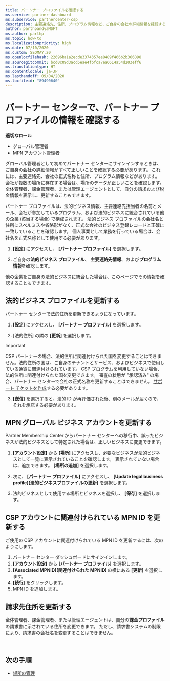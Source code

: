 ```yaml
---
title: パートナー プロファイルを確認する
ms.service: partner-dashboard
ms.subservice: partnercenter-csp
description: 主要連絡先、住所、プログラム情報など、ご自身の会社の詳細情報を確認する方法について説明します。 また、法的住所や請求先住所を更新することもできます。
author: parthpandyaMSFT
ms.author: parthp
ms.topic: how-to
ms.localizationpriority: high
ms.date: 07/10/2020
ms.custom: SEOMAY.20
ms.openlocfilehash: 22696ba1a2ecde3374357ee8489f466b2b366098
ms.sourcegitcommit: bcd0c09d3acd5eae4fbfca7ea6614a54d203eff6
ms.translationtype: HT
ms.contentlocale: ja-JP
ms.lasthandoff: 09/04/2020
ms.locfileid: "89490640"
---
```

# <a name="verify-your-partner-profile-information-in-partner-center"></a>パートナー センターで、パートナー プロファイルの情報を確認する

**適切なロール**

- グローバル管理者
- MPN アカウント管理者

グローバル管理者として初めてパートナー センターにサインインするときは、ご自身の会社の詳細情報がすべて正しいことを確認する必要があります。 これには、主要連絡先、会社の正式名称と住所、プログラム情報などがあります。 会社が複数の場所に存在する場合は、場所のデータが正しいことを確認します。 全体管理者、課金管理者、または管理エージェントとして、自分の請求および税金情報を表示し、更新することもできます。

パートナー プロファイルは、法的ビジネス情報、主要連絡先担当者の名前とメール、会社が参加しているプログラム、および法的ビジネスに統合されている他の企業 (該当する場合) で構成されます。 法的ビジネス プロファイルの会社名と住所にスペルミスや省略形がなく、正式な会社のビジネス登録レコードと正確に一致していることを確認します。 個人事業として業務を行っている場合は、会社名を正式名称として使用する必要があります。

1. **[設定]** にアクセスし、 **[パートナー プロファイル]** を選択します。

2. ご自身の**法的ビジネス プロファイル**、 **主要連絡先情報**、および**プログラム情報**を確認します。

他の企業をご自身の法的ビジネスに統合した場合は、このページでその情報を確認することもできます。

## <a name="update-your-legal-business-profile"></a>法的ビジネス プロファイルを更新する

パートナー センターで法的住所を更新できるようになっています。

1. **[設定]** にアクセスし、 **[パートナー プロファイル]** を選択します。 

2. [法的住所] の隣の **[更新]** を選択します。 

>[!Important]
>CSP パートナーの場合、法的住所に関連付けられた国を変更することはできません。法的住所の国は、ご自身のテナントとサービス、およびビジネスで使用している通貨に関連付けられています。 CSP プログラムを利用していない場合、法的住所に関連付けられた国を変更できます。 審査の状態が "承認済み" の場合、パートナー センターで会社の正式名称を更新することはできません。 [サポート チケットを作成](https://partner.microsoft.com/dashboard/support/csp/servicerequests/create?stage=2&topicid=eb74583c-61b3-2124-bffc-00920e0ae772)する必要があります。

3. **[送信]** を選択すると、法的 ID が再評価された後、別のメールが届くので、それを承諾する必要があります。

## <a name="update-your-mpn-global-business-account"></a>MPN グローバル ビジネス アカウントを更新する

Partner Membership Center からパートナー センターへの移行中、誤ったビジネスが法的ビジネスとして特定された場合は、正しいビジネスに変更できます。

1. **[アカウント設定]** から **[場所]** にアクセスし、必要なビジネスが法的ビジネスとして一覧に表示されていることを確認します。 表示されていない場合は、追加できます。 **[場所の追加]** を選択します。

2. 次に、 **[パートナー プロファイル]** にアクセスし、 **[Update legal business profile]\(法的ビジネスプロファイルの更新\)** を選択します。

3. 法的ビジネスとして使用する場所とビジネスを選択し、 **[保存]** を選択します。

## <a name="update-your-mpn-id-associated-with-your-csp-account"></a>CSP アカウントに関連付けられている MPN ID を更新する

ご使用の CSP アカウントに関連付けられている MPN ID を更新するには、次のようにします。

1. パートナー センター ダッシュボードにサインインします。
1. **[アカウント設定]** から **[パートナー プロファイル]** を選択します。
1. **[Associated MPNID]\(関連付けられた MPNID\)** の横にある **[更新]** を選択します。
1. **[続行]** をクリックします。
1. MPN ID を追加します。


## <a name="update-your-billing-address"></a>請求先住所を更新する

全体管理者、課金管理者、または管理エージェントは、自分の**課金プロファイル**の請求書に示されている住所を変更できます。 ただし、請求書システムの制限により、請求書の会社名を変更することはできません。

 
## <a name="next-steps"></a>次の手順

- [場所の管理](manage-locations.md)


